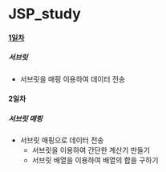 # JSP_study

#### [1일차](https://github.com/Hsegunn/JSP_study/blob/main/myPrj01/src/main/webapp/learn02/formTest.html)
##### 서브릿
- 서브릿을 매핑 이용하여 데이터 전송

#### 2일차
##### 서브릿 매핑
- 서브릿 매핑으로 데이터 전송
  - 서브릿을 이용하여 간단한 계산기 만들기
  - 서브릿 배열을 이용하여 배열의 합을 구하기
